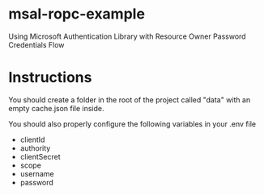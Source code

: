 # msal-ropc-example
Using Microsoft Authentication Library with Resource Owner Password Credentials Flow

# Instructions
You should create a folder in the root of the project called "data" with an empty cache.json file inside.

You should also properly configure the following variables in your .env file
- clientId
- authority
- clientSecret
- scope
- username
- password
